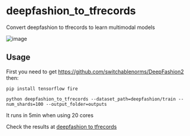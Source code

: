 # deepfashion_to_tfrecords
Convert deepfashion to tfrecords to learn multimodal models

![image](https://user-images.githubusercontent.com/2346494/117541312-996f2f80-b013-11eb-973c-7d60ee68fb5d.png)


## Usage

First you need to get https://github.com/switchablenorms/DeepFashion2 then:

`pip install tensorflow fire`

`python deepfashion_to_tfrecords --dataset_path=deepfashion/train --num_shards=100 --output_folder=outputs`

It runs in 5min when using 20 cores

Check the results at [deepfashion to tfrecords](read_with_tfdata.ipynb)
